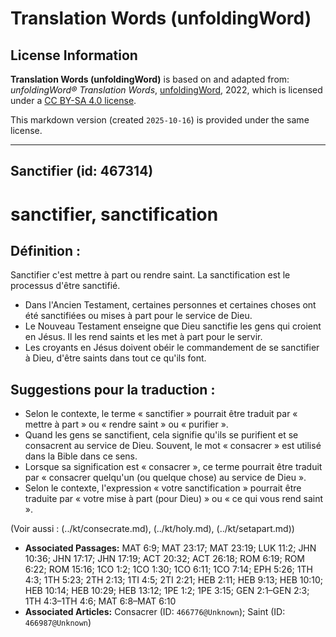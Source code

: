 # Translation Words (unfoldingWord)

## License Information

**Translation Words (unfoldingWord)** is based on and adapted from: _unfoldingWord® Translation Words_, [unfoldingWord](https://unfoldingword.org/utw), 2022, which is licensed under a [CC BY-SA 4.0 license](https://creativecommons.org/licenses/by-sa/4.0/legalcode.en).

This markdown version (created `2025-10-16`) is provided under the same license.



--------------------------------

## Sanctifier (id: 467314)

sanctifier, sanctification
==========================

Définition :
------------

Sanctifier c'est mettre à part ou rendre saint. La sanctification est le processus d'être sanctifié.

* Dans l'Ancien Testament, certaines personnes et certaines choses ont été sanctifiées ou mises à part pour le service de Dieu.
* Le Nouveau Testament enseigne que Dieu sanctifie les gens qui croient en Jésus. Il les rend saints et les met à part pour le servir.
* Les croyants en Jésus doivent obéir le commandement de se sanctifier à Dieu, d'être saints dans tout ce qu'ils font.

Suggestions pour la traduction :
--------------------------------

* Selon le contexte, le terme « sanctifier » pourrait être traduit par « mettre à part » ou « rendre saint » ou « purifier ».
* Quand les gens se sanctifient, cela signifie qu'ils se purifient et se consacrent au service de Dieu. Souvent, le mot « consacrer » est utilisé dans la Bible dans ce sens.
* Lorsque sa signification est « consacrer », ce terme pourrait être traduit par « consacrer quelqu'un (ou quelque chose) au service de Dieu ».
* Selon le contexte, l'expression « votre sanctification » pourrait être traduite par « votre mise à part (pour Dieu) » ou « ce qui vous rend saint ».

(Voir aussi : (../kt/consecrate.md), (../kt/holy.md), (../kt/setapart.md))

* **Associated Passages:** MAT 6:9; MAT 23:17; MAT 23:19; LUK 11:2; JHN 10:36; JHN 17:17; JHN 17:19; ACT 20:32; ACT 26:18; ROM 6:19; ROM 6:22; ROM 15:16; 1CO 1:2; 1CO 1:30; 1CO 6:11; 1CO 7:14; EPH 5:26; 1TH 4:3; 1TH 5:23; 2TH 2:13; 1TI 4:5; 2TI 2:21; HEB 2:11; HEB 9:13; HEB 10:10; HEB 10:14; HEB 10:29; HEB 13:12; 1PE 1:2; 1PE 3:15; GEN 2:1–GEN 2:3; 1TH 4:3–1TH 4:6; MAT 6:8–MAT 6:10
* **Associated Articles:** Consacrer (ID: `466776@Unknown`); Saint (ID: `466987@Unknown`)

